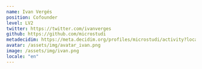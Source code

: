 ```yaml
---
name: Ivan Vergés
position: Cofounder
level: LV2
twitter: https://twitter.com/ivanverges
github: https://github.com/microstudi
metadecidim: https://meta.decidim.org/profiles/microstudi/activity?locale=ca
avatar: /assets/img/avatar_ivan.png
image: /assets/img/ivan.png
locale: "en"
---
```

